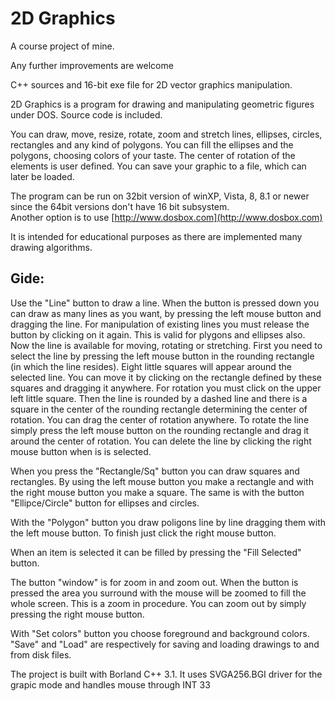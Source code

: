 # 2D Graphics

A course project of mine.

Any further improvements are welcome

C++ sources and 16-bit exe file for 2D vector graphics manipulation.

2D Graphics is a program for drawing and manipulating geometric
figures under DOS. Source code is included.

You can draw, move, resize, rotate, zoom and stretch lines,
ellipses, circles, rectangles and any kind of polygons. You can fill
the ellipses and the polygons, choosing colors of your taste.
The center of rotation of the elements is user defined.
You can save your graphic to a file, which can later be loaded.

The program can be run on 32bit version of winXP, Vista, 8, 8.1 or newer since the 64bit versions don't have 16 bit subsystem.   
Another option is to use [http://www.dosbox.com](http://www.dosbox.com)

It is intended for educational purposes as there are implemented many drawing algorithms.

## Gide:

Use the "Line" button to draw a line. When the button is pressed down
you can draw as many lines as you want, by pressing the left mouse button and dragging
the line. For manipulation of existing lines
you must release the button by clicking on it again.
This is valid for plygons and ellipses also.
Now the line is available for moving, rotating or stretching.
First you need to select the line by pressing the left mouse button
in the rounding rectangle (in which the line resides).
Eight little squares will appear around  the selected line. You can
move it by clicking on the rectangle defined by these squares and
dragging it anywhere.
For rotation you must click on the upper left little square. Then the line
is rounded by a dashed line and there is a square in the center of the 
rounding rectangle determining the center of rotation. You can drag the center
of rotation anywhere. To rotate the line simply press the left mouse button
on the rounding rectangle and drag it around the center of rotation.
You can delete the line by clicking the right mouse button when is is selected.

When you press the "Rectangle/Sq" button you can draw squares and rectangles.
By using the left mouse button you make a rectangle and with the right
mouse button you make a square.
The same is with the button "Ellipce/Circle" button for ellipses and circles.

With the "Polygon" button you draw poligons line by line dragging them with
the left mouse button. To finish just click the right mouse button.

When an item is selected it can be filled by pressing the "Fill Selected" button.

The button "window" is for zoom in and zoom out. When the button is pressed
the area you surround with the mouse will be zoomed to fill the whole screen.
This is a zoom in procedure. You can zoom out by simply pressing the right
mouse button.

With "Set colors" button you choose foreground and background colors.
"Save" and "Load" are respectively for saving and loading drawings to and from
disk files.

The project is built with Borland C++ 3.1. It uses SVGA256.BGI driver
for the grapic mode and handles mouse through INT 33
